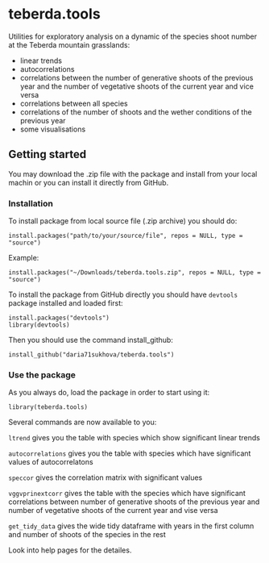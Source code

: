 # teberda.tools 
Utilities for exploratory analysis on a dynamic of the species shoot number at the Teberda mountain grasslands:
- linear trends
- autocorrelations
- correlations between the number of generative shoots of the previous year and the number of vegetative shoots of the current year and vice versa
- correlations between all species
- correlations of the number of shoots and the wether conditions of the previous year
- some visualisations
## Getting started
You may download the .zip file with the package and install from your local machin or you can install it directly from GitHub.
### Installation
To install package from local source file (.zip archive) you should do:
```
install.packages("path/to/your/source/file", repos = NULL, type = "source")
```
Example:
```
install.packages("~/Downloads/teberda.tools.zip", repos = NULL, type = "source")
```
To install the package from GitHub directly you should have ```devtools``` package installed and loaded first:
```
install.packages("devtools")
library(devtools)
```
Then you should use the command install_github:
```
install_github("daria71sukhova/teberda.tools")
```
### Use the package
As you always do, load the package in order to start using it:
```
library(teberda.tools)
```
Several commands are now available to you:

```ltrend``` gives you the table with species which show significant linear trends 

```autocorrelations``` gives you the table with species which have significant values of autocorrelatons

```speccor``` gives the correlation matrix with significant values

```vggvprinextcorr``` gives the table with the species which have significant correlations between number of generative shoots of the previous year and number of vegetative shoots of the current year and vise versa

```get_tidy_data``` gives the wide tidy dataframe with years in the first column and  number of shoots of the species in the rest

Look into help pages for the detailes.

